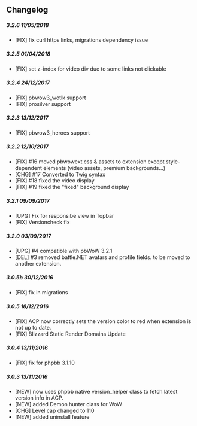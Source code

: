 ## Changelog

##### 3.2.6 11/05/2018
- [FIX] fix curl https links, migrations dependency issue

##### 3.2.5 01/04/2018
- [FIX] set z-index for video div due to some links not clickable

##### 3.2.4 24/12/2017
- [FIX] pbwow3_wotlk support
- [FIX] prosilver support

##### 3.2.3 13/12/2017
- [FIX] pbwow3_heroes support

##### 3.2.2 12/10/2017
- [FIX] #16 moved pbwowext css & assets to extension except style-dependent elements (video assets, premium backgrounds...)
- [CHG] #17 Converted to Twig syntax
- [FIX] #18 fixed the video display
- [FIX] #19 fixed the "fixed" background display
  
##### 3.2.1 09/09/2017
- [UPG] Fix for responsibe view in Topbar  
- [FIX] Versioncheck fix  

##### 3.2.0 03/09/2017
- [UPG] #4 compatible with pbWoW 3.2.1
- [DEL] #3 removed battle.NET avatars and profile fields. to be moved to another extension.    
 
##### 3.0.5b 30/12/2016
- [FIX] fix in migrations

##### 3.0.5 18/12/2016
- [FIX] ACP now correctly sets the version color to red when extension is not up to date. 
- [FIX] Blizzard Static Render Domains Update 

##### 3.0.4 13/11/2016
- [FIX] fix for phpbb 3.1.10

##### 3.0.3 13/11/2016
- [NEW] now uses phpbb native version_helper class to fetch latest version info in ACP.
- [NEW] added Demon hunter class for WoW
- [CHG] Level cap changed to 110
- [NEW] added uninstall feature

